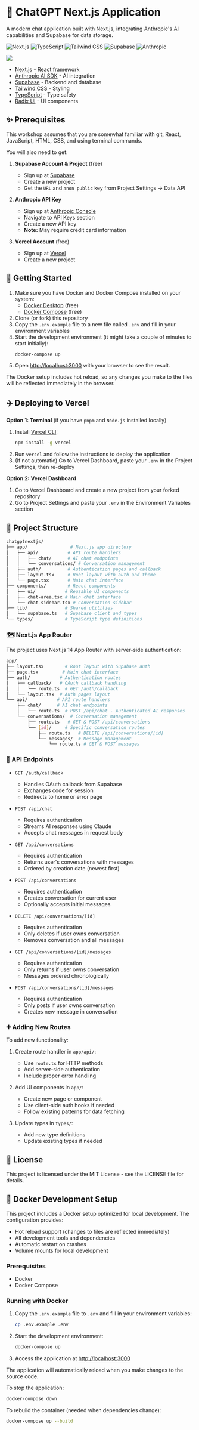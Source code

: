 # 🤖 ChatGPT Next.js Application

A modern chat application built with Next.js, integrating Anthropic's AI capabilities and Supabase for data storage.

![Next.js](https://img.shields.io/badge/Next.js-000000?style=for-the-badge&logo=next.js&logoColor=white)
![TypeScript](https://img.shields.io/badge/TypeScript-007ACC?style=for-the-badge&logo=typescript&logoColor=white)
![Tailwind CSS](https://img.shields.io/badge/Tailwind_CSS-38B2AC?style=for-the-badge&logo=tailwind-css&logoColor=white)
![Supabase](https://img.shields.io/badge/Supabase-3ECF8E?style=for-the-badge&logo=supabase&logoColor=white)
![Anthropic](https://img.shields.io/badge/Anthropic-6B46C1?style=for-the-badge&logo=anthropic&logoColor=white)

![](public/screenshot.png)

- [Next.js](https://nextjs.org/) - React framework
- [Anthropic AI SDK](https://www.anthropic.com/) - AI integration
- [Supabase](https://supabase.com/) - Backend and database
- [Tailwind CSS](https://tailwindcss.com/) - Styling
- [TypeScript](https://www.typescriptlang.org/) - Type safety
- [Radix UI](https://www.radix-ui.com/) - UI components

## ✨ Prerequisites

This workshop assumes that you are somewhat familiar with git, React, JavaScript, HTML, CSS, and using terminal commands.

You will also need to get:

1. **Supabase Account & Project** (free)

   - Sign up at [Supabase](https://supabase.com)
   - Create a new project
   - Get the `URL` and `anon public` key from Project Settings → Data API

2. **Anthropic API Key**

   - Sign up at [Anthropic Console](https://console.anthropic.com)
   - Navigate to API Keys section
   - Create a new API key
   - **Note:** May require credit card information

3. **Vercel Account** (free)

   - Sign up at [Vercel](https://vercel.com)
   - Create a new project

## 🚀 Getting Started

1. Make sure you have Docker and Docker Compose installed on your system:
   - [Docker Desktop](https://www.docker.com/products/docker-desktop/) (free)
   - [Docker Compose](https://docs.docker.com/compose/install/) (free)
2. Clone (or fork) this repository
3. Copy the `.env.example` file to a new file called `.env` and fill in your environment variables
4. Start the development environment (it might take a couple of minutes to start initially):
   ```bash
   docker-compose up
   ```
5. Open [http://localhost:3000](http://localhost:3000) with your browser to see the result.

The Docker setup includes hot reload, so any changes you make to the files will be reflected immediately in the browser.

## ✈️ Deploying to Vercel

**Option 1: Terminal** (if you have `pnpm` and `Node.js` installed locally)

1. Install [Vercel CLI](https://vercel.com/docs/cli):
   ```bash
   npm install -g vercel
   ```
2. Run `vercel` and follow the instructions to deploy the application
3. (If not automatic) Go to Vercel Dashboard, paste your `.env` in the Project Settings, then re-deploy

**Option 2: Vercel Dashboard**

1. Go to Vercel Dashboard and create a new project from your forked repository
2. Go to Project Settings and paste your `.env` in the Environment Variables section

## 📁 Project Structure

```bash
chatgptnextjs/
├── app/                # Next.js app directory
│   ├── api/           # API route handlers
│   │   ├── chat/      # AI chat endpoints
│   │   └── conversations/ # Conversation management
│   ├── auth/          # Authentication pages and callback
│   ├── layout.tsx     # Root layout with auth and theme
│   └── page.tsx       # Main chat interface
├── components/        # React components
│   ├── ui/           # Reusable UI components
│   ├── chat-area.tsx # Main chat interface
│   └── chat-sidebar.tsx # Conversation sidebar
├── lib/              # Shared utilities
│   └── supabase.ts   # Supabase client and types
└── types/            # TypeScript type definitions
```

### 🗺️ Next.js App Router

The project uses Next.js 14 App Router with server-side authentication:

```bash
app/
├── layout.tsx        # Root layout with Supabase auth
├── page.tsx         # Main chat interface
├── auth/           # Authentication routes
│   ├── callback/   # OAuth callback handling
│   │   └── route.ts  # GET /auth/callback
│   └── layout.tsx  # Auth pages layout
└── api/           # API route handlers
    ├── chat/      # AI chat endpoints
    │   └── route.ts  # POST /api/chat - Authenticated AI responses
    └── conversations/  # Conversation management
        ├── route.ts   # GET & POST /api/conversations
        └── [id]/     # Specific conversation routes
            ├── route.ts   # DELETE /api/conversations/[id]
            └── messages/  # Message management
                └── route.ts # GET & POST messages
```

### 📍 API Endpoints

- `GET /auth/callback`

  - Handles OAuth callback from Supabase
  - Exchanges code for session
  - Redirects to home or error page

- `POST /api/chat`

  - Requires authentication
  - Streams AI responses using Claude
  - Accepts chat messages in request body

- `GET /api/conversations`

  - Requires authentication
  - Returns user's conversations with messages
  - Ordered by creation date (newest first)

- `POST /api/conversations`

  - Requires authentication
  - Creates conversation for current user
  - Optionally accepts initial messages

- `DELETE /api/conversations/[id]`

  - Requires authentication
  - Only deletes if user owns conversation
  - Removes conversation and all messages

- `GET /api/conversations/[id]/messages`

  - Requires authentication
  - Only returns if user owns conversation
  - Messages ordered chronologically

- `POST /api/conversations/[id]/messages`
  - Requires authentication
  - Only posts if user owns conversation
  - Creates new message in conversation

### ➕ Adding New Routes

To add new functionality:

1. Create route handler in `app/api/`:

   - Use `route.ts` for HTTP methods
   - Add server-side authentication
   - Include proper error handling

2. Add UI components in `app/`:

   - Create new page or component
   - Use client-side auth hooks if needed
   - Follow existing patterns for data fetching

3. Update types in `types/`:
   - Add new type definitions
   - Update existing types if needed

## 📝 License

This project is licensed under the MIT License - see the LICENSE file for details.

## 🐳 Docker Development Setup

This project includes a Docker setup optimized for local development. The configuration provides:

- Hot reload support (changes to files are reflected immediately)
- All development tools and dependencies
- Automatic restart on crashes
- Volume mounts for local development

### Prerequisites

- Docker
- Docker Compose

### Running with Docker

1. Copy the `.env.example` file to `.env` and fill in your environment variables:

   ```bash
   cp .env.example .env
   ```

2. Start the development environment:

   ```bash
   docker-compose up
   ```

3. Access the application at [http://localhost:3000](http://localhost:3000)

The application will automatically reload when you make changes to the source code.

To stop the application:

```bash
docker-compose down
```

To rebuild the container (needed when dependencies change):

```bash
docker-compose up --build
```
